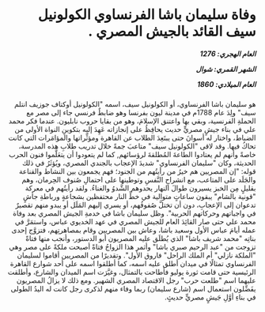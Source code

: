 <h1 dir="rtl">وفاة سليمان باشا الفرنساوي الكولونيل سيف القائد بالجيش المصري .</h1>

<h5 dir="rtl">العام الهجري:  1276

الشهر القمري: شوال

العام الميلادي: 1860</h5>

<p dir="rtl">هو سليمان باشا الفرنساوي، أو الكولونيل سيف، اسمه "الكولونيل أوكتاف جوزيف انتلم سيف" ولِدَ عام 1788م في مدينة ليون بفرنسا وهو ضابطٌ فرنسي جاء إلى مصر مع الحملةِ الفرنسية، وبقي بها واعتنق الإسلامَ، وهو من بقايا حروب نابليون. عندما فكر محمد علي في بناء جيشٍ مصريٍّ حديث يحافِظُ على إنجازاته عَهِدَ إليه بتكوينِ النواة الأولى من الضباط، واختار له أسوانَ حتى يبتَعِدَ الطلاب عن القاهرة ومؤثِّراتها والمؤامَرات التي كانت تحاكُ فيها. وقد لاقى "الكولونيل سيف" متاعبَ جمةً خلال تدريب طلابِ هذه المدرسة، خاصةً وأنهم لم يعتادوا الطاعةَ المُطلقةَ لرؤسائهم, كما لم يتعودوا أن يتعَلَّموا فنون الحرب الحديثة، وكان "سليمان الفرنساوي" شديدَ الإعجاب بالجندي المصري، ويُؤثَرُ في ذلك قوله: "إن المصريين هم خيرُ من رأيتُهم من الجنود؛ فهم يجمعون بين النشاط والقناعة والجَلَد على المتاعب، مع انشراحِ النَّفسِ وتوطينها على احتمالِ صُنوف الحِرمان، وهم بقليلٍ مِن الخبز يسيرون طوالَ النهار يحدوهم الشَّدوُ والغناءُ. ولقد رأيتُهم في معركة "قونية بالشام" يبقون ساعاتٍ متوالية في خطِّ النار محتفظين بشجاعةٍ ورباطةِ جأشٍ تدعوان إلى الإعجابِ، دون أن تختلَّ صُفوفُهم، أو يسري إليهم المَلَل أو يبدو منهم تقصيرٌ في واجباتهم وحركاتهم الحربية". وظل سليمان باشا في خدمةِ الجيش المصري بعد وفاة محمد علي حتى صار القائِدَ العام للجيش المصري في عهد الخديوي عباس، واستمَرَّ في عمله أيامَ عباس الأول وسعيد باشا، وعاش بين المصريين وقام بمصاهرتِهم، فتزوَّج إحدى بناتِه "محمد شريف باشا" الذي يُطلَق عليه المصريون أبو الدستور، وأنجب منها فتاةً تزوجت من "عبد الرحيم صبري باشا" وأثمر هذا الزواجُ فتاةً أصبحت ملكةً على مصر وهي "الملكة نازلي" أم الملك الراحل" فاروق الأول". وتقديرًا من المصريين أقاموا لسليمان الفرنساوي تمثالًا في ميدان أطلق عليه اسمه، كما أطلقوا اسمه على أحد شوارع القاهرة الرئيسية حتى قامت ثورة يوليو فأطاحت بالتمثال، وغيَّرَت اسم الميدان والشارع، وأطلقت عليهما اسم "طلعت حرب" رجل الاقتصاد المصري الشهير. ومع ذلك لا يزالُ المصريون يفَضِّلون استعمال اسم (شارع سليمان) ربما وفاء منهم لذكرى رجل كانت له اليدُ الطولى في بناءِ أوَّلِ جَيشٍ مصريٍّ حديثٍ.</p></br>
